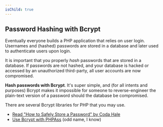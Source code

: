 ```yaml
---
isChild: true
---
```


## Password Hashing with Bcrypt

Eventually everyone builds a PHP application that relies on user login. Usernames and (hashed) passwords are stored in a database and later used to authenticate users upon login.

It is important that you properly _hash_ passwords that are stored in a database. If passwords are not hashed, and your database is hacked or accessed by an unauthorized third-party, all user accounts are now compromised.

**Hash passwords with Bcrypt**. It's super simple, and (for all intents and purposes) Bcrypt makes it impossible for someone to reverse-engineer the plain-text version of a password should the database be compromised.

There are several Bcrypt libraries for PHP that you may use.

* [Read "How to Safely Store a Password" by Coda Hale][3]
* [Use Bcrypt with PHPAss][4] (odd name, I know)

[3]: http://codahale.com/how-to-safely-store-a-password/
[4]: http://www.openwall.com/phpass/
